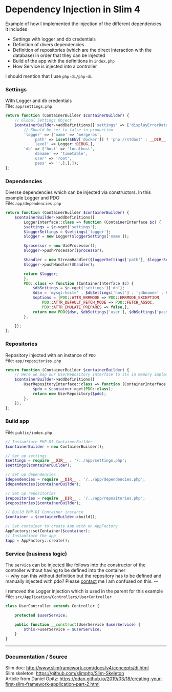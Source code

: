 # Dependency Injection in Slim 4

Example of how I implemented the injection of the different dependencies.   
It includes
* Settings with logger and db credentials 
* Definition of divers dependencies 
* Definition of repositories (which are the direct interaction with the database) in order that they can be injected
* Build of the app with the definitions in `index.php` 
* How Service is injected into a controller

I should mention that I use `php-di/php-di`
 
### Settings
With Logger and db credentials  
File: `app/settings.php`
```php
return function (ContainerBuilder $containerBuilder) {
    // Global Settings Object
    $containerBuilder->addDefinitions(['settings' => ['displayErrorDetails' => true,
        // Should be set to false in production
        'logger' => ['name' => 'merge-bs',
            'path' => isset($ENV['docker']) ? 'php://stdout' : __DIR__ . '/../logs/app.log',
            'level' => Logger::DEBUG,],
        'db' => ['host' => 'localhost',
            'dbname' => 'timetable',
            'user' => 'root',
            'pass' => '',],],]);
};
```
### Dependencies
Diverse dependencies which can be injected via constructors. In this example Logger and PDO  
File: `app/dependencies.php`
```php
return function (ContainerBuilder $containerBuilder) {
    $containerBuilder->addDefinitions([
        LoggerInterface::class => function (ContainerInterface $c) {
        $settings = $c->get('settings');
        $loggerSettings = $settings['logger'];
        $logger = new Logger($loggerSettings['name']);

        $processor = new UidProcessor();
        $logger->pushProcessor($processor);

        $handler = new StreamHandler($loggerSettings['path'], $loggerSettings['level']);
        $logger->pushHandler($handler);

        return $logger;
        },
        PDO::class => function (ContainerInterface $c) {
            $dbSettings = $c->get('settings')['db'];
            $dsn = 'mysql:host=' . $dbSettings['host'] . ';dbname=' . $dbSettings['dbname'];
            $options = [PDO::ATTR_ERRMODE => PDO::ERRMODE_EXCEPTION,
                PDO::ATTR_DEFAULT_FETCH_MODE => PDO::FETCH_ASSOC,
                PDO::ATTR_EMULATE_PREPARES => false,];
            return new PDO($dsn, $dbSettings['user'], $dbSettings['pass'], $options);
        },

    ]);
};
```

### Repositories 
Repository injected with an instance of `PDO`  
File: `app/repositories.php`
```php
return function (ContainerBuilder $containerBuilder) {
    // Here we map our UserRepository interface to its in memory implementation
    $containerBuilder->addDefinitions([
        UserRepositoryInterface::class => function (ContainerInterface $container) {
            $pdo = $container->get(PDO::class);
            return new UserRepository($pdo);
        },
    ]);
};
```

### Build app 
File: `public/index.php`

```php
// Instantiate PHP-DI ContainerBuilder
$containerBuilder = new ContainerBuilder();

// Set up settings
$settings = require __DIR__ . '/../app/settings.php';
$settings($containerBuilder);

// Set up dependencies
$dependencies = require __DIR__ . '/../app/dependencies.php';
$dependencies($containerBuilder);

// Set up repositories
$repositories = require __DIR__ . '/../app/repositories.php';
$repositories($containerBuilder);

// Build PHP-DI Container instance
$container = $containerBuilder->build();

// Set container to create App with on AppFactory
AppFactory::setContainer($container);
// Instantiate the app
$app = AppFactory::create();
```

### Service (business logic)
The `service` can be injected like follows into the constructor of the controller without having to be defined into the container   
-- why can this without definition but the repository has to be defined and manually injected with pdo? 
Please [contact](mailto:samuelgfeller@bluewin.ch) me I am confused on this. -- 
  
I removed the Logger injection which is used in the parent for this example  
File: `src/Application/Controllers/UserController`
```php
class UserController extends Controller {

    protected $userService;

    public function __construct(UserService $userService) {
        $this->userService = $userService;
    }
}
```


---
### Documentation / Source 
Slim doc: http://www.slimframework.com/docs/v4/concepts/di.html  
Slim skeleton: https://github.com/slimphp/Slim-Skeleton   
Article from Daniel Opitz: https://odan.github.io/2019/03/18/creating-your-first-slim-framework-application-part-2.html  
